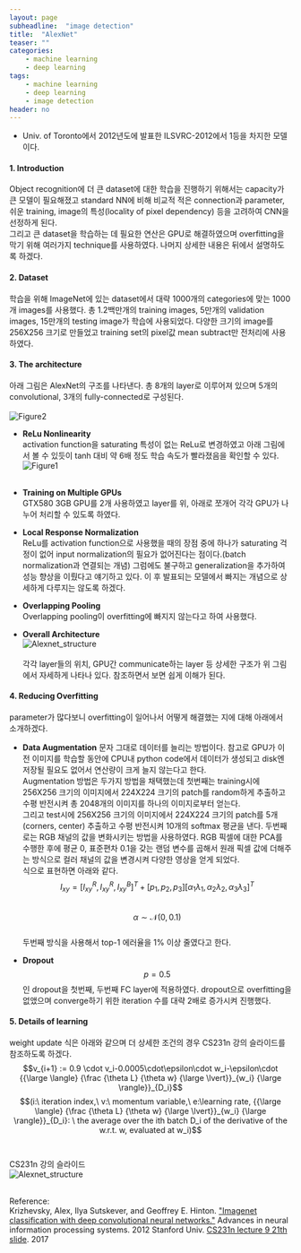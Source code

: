 ```yaml
---
layout: page
subheadline:  "image detection"
title:  "AlexNet"
teaser: ""
categories:
    - machine learning
    - deep learning
tags:
    - machine learning
    - deep learning
    - image detection
header: no
---
```


- Univ. of Toronto에서 2012년도에 발표한 ILSVRC-2012에서 1등을 차지한 모델이다.

#### 1. Introduction <br>
Object recognition에 더 큰 dataset에 대한 학습을 진행하기 위해서는 capacity가 큰 모델이 필요해졌고
standard NN에 비해 비교적 적은 connection과 parameter, 쉬운 training, image의 특성(locality of pixel dependency) 등을 고려하여
CNN을 선정하게 된다. <br>
그리고 큰 dataset을 학습하는 데 필요한 연산은 GPU로 해결하였으며 overfitting을 막기 위해 여러가지 technique를 사용하였다.
나머지 상세한 내용은 뒤에서 설명하도록 하겠다.

#### 2. Dataset <br>
학습을 위해 ImageNet에 있는 dataset에서 대략 1000개의 categories에 맞는 1000개 images를 사용했다.
총 1.2백만개의 training images, 5만개의 validation images, 15만개의 testing image가 학습에 사용되었다.
다양한 크기의 image를 256X256 크기로 만들었고 training set의 pixel값 mean subtract만 전처리에 사용하였다.

#### 3. The architecture <br>
아래 그림은 AlexNet의 구조를 나타낸다. 총 8개의 layer로 이루어져 있으며 5개의 convolutional, 3개의 fully-connected로 구성된다. <br><br>
![Figure2](https://chaosmail.github.io/images/deep-learning/alexnet.png)

  - **ReLu Nonlinearity** <br>
  activation function을 saturating 특성이 없는 ReLu로 변경하였고 아래 그림에서 볼 수 있듯이
  tanh 대비 약 6배 정도 학습 속도가 빨라졌음을 확인할 수 있다.
  ![Figure1](http://images.cnitblog.com/blog2015/678029/201504/280120355838911.png) <br><br>

  - **Training on Multiple GPUs** <br>
  GTX580 3GB GPU를 2개 사용하였고 layer를 위, 아래로 쪼개어 각각 GPU가 나누어 처리할 수 있도록 하였다.

  - **Local Response Normalization** <br>
  ReLu를 activation function으로 사용했을 때의 장점 중에 하나가 saturating 걱정이 없어 input normalization의 필요가 없어진다는
  점이다.(batch normalization과 연결되는 개념) 그럼에도 불구하고 generalization을 추가하여 성능 향상을 이뤘다고 얘기하고 있다.
  이 후 발표되는 모델에서 빠지는 개념으로 상세하게 다루지는 않도록 하겠다.

  - **Overlapping Pooling** <br>
  Overlapping pooling이 overfitting에 빠지지 않는다고 하여 사용했다.

  - **Overall Architecture** <br>
  ![Alexnet_structure](https://kymkh0902.github.io/images/alexnet.PNG) <br><br>
  각각 layer들의 위치, GPU간 communicate하는 layer 등 상세한 구조가 위 그림에서 자세하게 나타나 있다. 참조하면서 보면 쉽게 이해가 된다.

#### 4. Reducing Overfitting
parameter가 많다보니 overfitting이 일어나서 어떻게 해결했는 지에 대해 아래에서 소개하겠다.
  - **Data Augmentation**
  문자 그대로 데이터를 늘리는 방법이다.
  참고로 GPU가 이전 이미지를 학습할 동안에 CPU내 python code에서 데이터가 생성되고 disk엔 저장될 필요도 없어서 연산량이 크게 늘지 않는다고 한다. <br>
  Augmentation 방법은 두가지 방법을 채택했는데 첫번째는 training시에 256X256 크기의 이미지에서 224X224 크기의 patch를 random하게 추출하고 수평 반전시켜
  총 2048개의 이미지를 하나의 이미지로부터 얻는다. <br>
  그리고 test시에 256X256 크기의 이미지에서 224X224 크기의 patch를 5개(corners, center) 추출하고 수평 반전시켜 10개의 softmax 평균을 낸다.
  두번째로는 RGB 채널의 값을 변화시키는 방법을 사용하였다. RGB 픽셀에 대한 PCA를 수행한 후에 평균 0, 표준편차 0.1을 갖는
  랜덤 변수를 곱해서 원래 픽셀 값에 더해주는 방식으로 컬러 채널의 값을 변경시켜 다양한 영상을 얻게 되었다. <br>
  식으로 표현하면 아래와 같다.
  $$I_{xy} = [I^R_{xy}, I^R_{xy}, I^B_{xy}]^T + [p_1,p_2,p_3][\alpha_1\lambda_1, \alpha_2\lambda_2,\alpha_3\lambda_3]^T$$ <br>
  $$\alpha \sim \mathcal{N}(0,0.1)$$ <br>
  두번째 방식을 사용해서 top-1 에러율을 1% 이상 줄였다고 한다.

  - **Dropout**
  $$p=0.5$$인 dropout을 첫번째, 두번째 FC layer에 적용하였다. dropout으로 overfitting을 없앴으며 converge하기 위한 iteration 수를 대략 2배로 증가시켜 진행했다.

#### 5. Details of learning
weight update 식은 아래와 같으며 더 상세한 조건의 경우 CS231n 강의 슬라이드를 참조하도록 하겠다.
$$v_{i+1} := 0.9 \cdot v_i-0.0005\cdot\epsilon\cdot w_i-\epsilon\cdot {{\large \langle} {\frac {\theta L} {\theta w} {\large \lvert}}_{w_i} {\large \rangle}}_{D_i}$$
$$(i:\ iteration index,\ v:\ momentum variable,\ e:\learning rate, {{\large \langle} {\frac {\theta L} {\theta w} {\large \lvert}}_{w_i} {\large \rangle}}_{D_i}: \
the average over the ith batch D_i of the derivative of the w.r.t. w, evaluated at w_i)$$ <br><br>
CS231n 강의 슬라이드<br>
  ![Alexnet_structure](https://kymkh0902.github.io/images/alexnet_2.PNG) <br><br>

Reference: <br>
Krizhevsky, Alex, Ilya Sutskever, and Geoffrey E. Hinton. ["Imagenet classification with deep convolutional neural networks."](http://papers.nips.cc/paper/4824-imagenet-classification-with-deep-convolutional-neural-networks.pdf) Advances in neural information processing systems. 2012
Stanford Univ. [CS231n lecture 9 21th slide](http://cs231n.stanford.edu/slides/2017/cs231n_2017_lecture9.pdf). 2017
